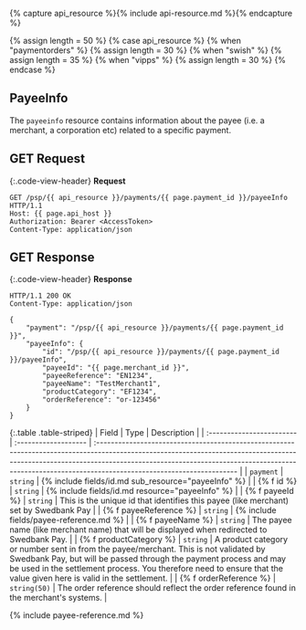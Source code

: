 {% capture api_resource %}{% include api-resource.md %}{% endcapture %}

{% assign length = 50 %}
{% case api_resource %}
    {% when "paymentorders" %}
        {% assign length = 30 %}
    {% when "swish" %}
        {% assign length = 35 %}
    {% when "vipps" %}
        {% assign length = 30 %}
{% endcase %}

## PayeeInfo

The `payeeinfo` resource contains information about the payee (i.e. a merchant,
a corporation etc) related to a specific payment.

## GET Request

{:.code-view-header}
**Request**

```http
GET /psp/{{ api_resource }}/payments/{{ page.payment_id }}/payeeInfo HTTP/1.1
Host: {{ page.api_host }}
Authorization: Bearer <AccessToken>
Content-Type: application/json
```

## GET Response

{:.code-view-header}
**Response**

```http
HTTP/1.1 200 OK
Content-Type: application/json

{
    "payment": "/psp/{{ api_resource }}/payments/{{ page.payment_id }}",
    "payeeInfo": {
        "id": "/psp/{{ api_resource }}/payments/{{ page.payment_id }}/payeeInfo",
        "payeeId": "{{ page.merchant_id }}",
        "payeeReference": "EN1234",
        "payeeName": "TestMerchant1",
        "productCategory": "EF1234",
        "orderReference": "or-123456"
    }
}
```

{:.table .table-striped}
| Field                     | Type                 | Description                                                                                                                                                                                                                                                                       |
| :------------------------ | :------------------- | :-------------------------------------------------------------------------------------------------------------------------------------------------------------------------------------------------------------------------------------------------------------------------------- |
| `payment`                 | `string`             | {% include fields/id.md sub_resource="payeeInfo" %}                                                                                                                                                                                                                    |
| {% f id %}              | `string`             | {% include fields/id.md resource="payeeInfo" %}                                                                                                                                                                                                                        |
| {% f payeeId %}         | `string`             | This is the unique id that identifies this payee (like merchant) set by Swedbank Pay                                                                                                                                                                                              |
| {% f payeeReference %}  | `string` | {% include fields/payee-reference.md %}                                                                                                                                                                                    |
| {% f payeeName %}       | `string`             | The payee name (like merchant name) that will be displayed when redirected to Swedbank Pay.                                                                                                                                                                           |
| {% f productCategory %} | `string`             | A product category or number sent in from the payee/merchant. This is not validated by Swedbank Pay, but will be passed through the payment process and may be used in the settlement process. You therefore need to ensure that the value given here is valid in the settlement. |
| {% f orderReference %}  | `string(50)`         | The order reference should reflect the order reference found in the merchant's systems.                                                                                                                                                                                           |

{% include payee-reference.md %}
